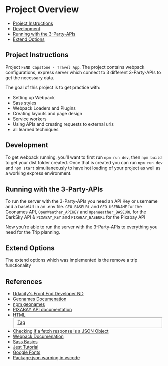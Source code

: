 # Project Overview

- [Project Instructions](#project-instructions)
- [Development](#development)
- [Running with the 3-Party-APIs](#running)
- [Extend Options](#extend-options)

## Project Instructions

Project `FEND Capstone - Travel App`. The project
contains webpack configurations, express server which connect to 3 different
3-Party-APIs to get the necessary data.

The goal of this project is to get practice with:

- Setting up Webpack
- Sass styles
- Webpack Loaders and Plugins
- Creating layouts and page design
- Service workers
- Using APIs and creating requests to external urls
- all learned techniques

## Development

To get webpack running, you’ll want to first run `npm run dev`, then `npm build`
to get your dist folder created. Once that is created you can run `npm run dev`
and `npm start` simultaneously to have hot loading of your project as well as a
working express environment.



## Running with the 3-Party-APIs

To run the server with the 3-Party-APIs you need an API Key or username and a
baseUrl in an .env file. `GEO_BASEURL` and `GEO_USERNAME` for the Geonames API,
`OpenWeather_APIKEY` and `OpenWeather_BASEURL` for the DarkSky API & `PIXABAY_KEY` and
`PIXABAY_BASEURL` for the Pixabay API

Now you're able to run the server with the 3-Party-APIs to everything you need
for the Trip planning.

## Extend Options

The extend options which was implemented is the remove a trip functionality

## References
* [Udacity's Front End Developer ND](https://www.udacity.com/course/front-end-web-developer-nanodegree--nd0011)
* [Geonames Documenation](https://www.geonames.org/export/JSON-webservices.html)
* [npm geonames](https://www.npmjs.com/package/geonames.js)
* [PIXABAY API documentation](https://pixabay.com/api/docs/)
* [HTML <fieldset> Tag](https://www.w3schools.com/tags/tag_fieldset.asp)
* [Checking if a fetch response is a JSON Object](https://stackoverflow.com/questions/37121301/how-to-check-if-the-response-of-a-fetch-is-a-json-object-in-javascript)
* [Webpack Documenation](https://webpack.js.org/concepts/#loaders)
* [Sass Basics](https://sass-lang.com/guide)
* [Jest Tutorial](https://www.valentinog.com/blog/jest/)
* [Google Fonts](https://fonts.google.com/specimen/Open+Sans?selection.family=Open+Sans:ital,wght@0,400;1,600&sidebar.open)
* [Package.json warning in vscode](https://github.com/Microsoft/vscode-react-native/issues/151)
